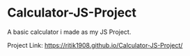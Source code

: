 # Calculator-JS-Project
A basic calculator i made as my JS Project.


Project Link: https://ritik1908.github.io/Calculator-JS-Project/
